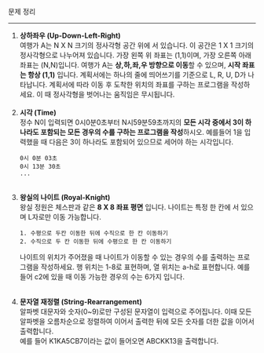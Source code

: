 문제 정리

---
<ol> 
<li> <b>상하좌우 (Up-Down-Left-Right)</b>
<br>
여행가 A는 N X N 크기의 정사각형 공간 위에 서 있습니다. 이 공간은 1 X 1 크기의 정사각형으로 나누어져 있습니다. 가장 왼쪽 위 좌표는 (1,1)이며, 가장 오른쪽 아래 좌표는 (N,N)입니다. 여행가 A는 <b>상,하,좌,우 방향으로 이동</b>할 수 있으며, <b>시작 좌표는 항상 (1,1)</b> 입니다. 계획서에는 하나의 줄에 띄어쓰기를 기준으로 L, R, U, D가 나타납니다. 계획서에 따라 이동 후 도착한 위치의 좌표를 구하는 프로그램을 작성하세요.
이 때 정사각형을 벗어나는 움직임은 무시됩니다.
<br><br>

<li> <b>시각 (Time)</b>
<br>
정수 N이 입력되면 0시0분0초부터 N시59분59초까지의 <b>모든 시각 중에서 3이 하나라도 포함되는 모든 경우의 수를 구하는 프로그램을 작성</b>하시오. 예를들어 1을 입력했을 때 다음은 3이 하나라도 포함되어 있으므로 세어야 하는 시각입니다.

```    
0시 0분 03초
0시 13분 30초
...
```
<br>

<li> <b>왕실의 나이트 (Royal-Knight)</b>
<br>
왕실 정원은 체스판과 같은 <b>8 X 8 좌표 평면</b> 입니다. 나이트는 특정 한 칸에 서 있으며 L자로만 이동 가능합니다.

```
1. 수평으로 두칸 이동한 뒤에 수직으로 한 칸 이동하기
2. 수직으로 두 칸 이동한 뒤에 수평으로 한 칸 이동하기
```

나이트의 위치가 주어졌을 때 나이트가 이동할 수 있는 경우의 수를 출력하는 프로그램을 작성하세요. 행 위치는 1-8로 표현하며, 열 위치는 a-h로 표현합니다.
예를 들어 c2에 있을 때 이동 가능한 경우의 수는 6가지 입니다.
<br><br>


<li> <b>문자열 재정렬 (String-Rearrangement)</b>
<br>
알파벳 대문자와 숫자(0~9)로만 구성된 문자열이 입력으로 주어집니다. 이때 모든 알파벳을 오름차순으로 정렬하여 이어서 출력한 뒤에 모든 숫자를 더한 값을 이어서 출력합니다.
<br>
예를 들어 K1KA5CB7이라는 값이 들어오면 ABCKK13을 출력합니다.
</ol>